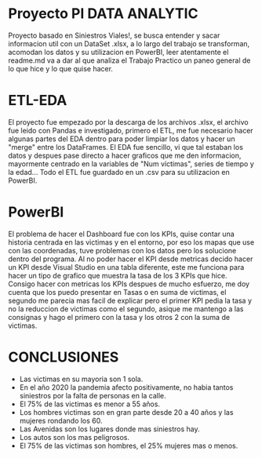 #   Proyecto PI DATA ANALYTIC

Proyecto basado en Siniestros Viales!, se busca entender y sacar informacion util con un DataSet .xlsx, a lo largo del trabajo se transforman, acomodan los datos y su utilizacion en PowerBI, leer atentamente el readme.md va a dar al que analiza el Trabajo Practico un paneo general de lo que hice y lo que quise hacer.

#   ETL-EDA

El proyecto fue empezado por la descarga de los archivos .xlsx, el archivo fue leido con Pandas e investigado, primero el ETL, me fue necesario hacer algunas partes del EDA dentro para poder limpiar los datos y hacer un "merge" entre los DataFrames. El EDA fue sencillo, vi que tal estaban los datos y despues pase directo a hacer graficos que me den informacion, mayormente centrado en la variables de "Num víctimas", series de tiempo y la edad...
Todo el ETL fue guardado en un .csv para su utilizacion en PowerBI.


#   PowerBI

El problema de hacer el Dashboard fue con los KPIs, quise contar una historia centrada en las victimas y en el entorno, por eso los mapas que use con las coordenadas, tuve problemas con los datos pero los solucione dentro del programa.
Al no poder hacer el KPI desde metricas decido hacer un KPI desde Visual Studio en una tabla diferente, este me funciona para hacer un tipo de grafico que muestra la tasa de los 3 KPIs que hice.
Consigo hacer con metricas los KPIs despues de mucho esfuerzo, me doy cuenta que los puedo presentar en Tasas o en suma de victimas, el segundo me parecia mas facil de explicar pero el primer KPI pedia la tasa y no la reduccion de victimas como el segundo, asique me mantengo a las consignas y hago el primero con la tasa y los otros 2 con la suma de victimas.

#                                       CONCLUSIONES

- Las victimas en su mayoria son 1 sola.
- En el año 2020 la pandemia afecto positivamente, no habia tantos siniestros por la falta de personas en la calle.
- El 75% de las victimas es menor a 55 años.
- Los hombres victimas son en gran parte desde 20 a 40 años y las mujeres rondando los 60.
- Las Avenidas son los lugares donde mas siniestros hay.
- Los autos son los mas peligrosos.
- El 75% de las victimas son hombres, el 25% mujeres mas o menos.